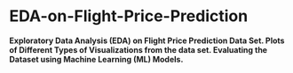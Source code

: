 # EDA-on-Flight-Price-Prediction
**Exploratory Data Analysis (EDA) on Flight Price Prediction Data Set.                                                                                             Plots of Different Types of Visualizations from the data set.                                                                                                        Evaluating the Dataset using Machine Learning (ML) Models.**
